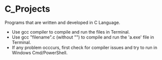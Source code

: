 # C_Projects
Programs that are written and developed in C Language.

* Use gcc compiler to compile and run the files in Terminal.
* Use gcc "filename".c (without "") to compile and run the 'a.exe' file in Terminal.
* If any problem occcurs, first check for compiler issues and try to run in Windows Cmd/PowerShell.
